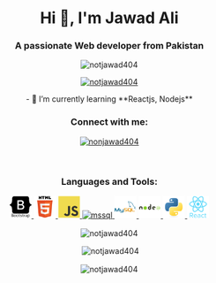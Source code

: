 <h1 align="center">Hi 👋, I'm Jawad Ali</h1>
<h3 align="center">A passionate Web developer from Pakistan</h3>

<p align="center"> <img src="https://komarev.com/ghpvc/?username=notjawad404&label=Profile%20views&color=0e75b6&style=flat" alt="notjawad404" /> </p>

<p align="center"> <a href="https://github.com/ryo-ma/github-profile-trophy"><img src="https://github-profile-trophy.vercel.app/?username=notjawad404" alt="notjawad404" /></a> </p>

<p align="center">- 🌱 I’m currently learning **Reactjs, Nodejs**</p>

<h3 align="center">Connect with me:</h3>
<p align="center">
<a href="https://linkedin.com/in/notjawad404" target="blank">
    <img style="text-align: center" src="https://raw.githubusercontent.com/rahuldkjain/github-profile-readme-generator/master/src/images/icons/Social/linked-in-alt.svg" alt="nonjawad404" height="30" width="40" /></a>
</p>
<br>

<h3 align="center">Languages and Tools:</h3>
<p align="center"> <a href="https://getbootstrap.com" target="_blank" rel="noreferrer"> <img src="https://raw.githubusercontent.com/devicons/devicon/master/icons/bootstrap/bootstrap-plain-wordmark.svg" alt="bootstrap" width="40" height="40"/> </a> 
    <a href="https://www.w3.org/html/" target="_blank" rel="noreferrer"> <img src="https://raw.githubusercontent.com/devicons/devicon/master/icons/html5/html5-original-wordmark.svg" alt="html5" width="40" height="40"/> </a> <a href="https://developer.mozilla.org/en-US/docs/Web/JavaScript" target="_blank" rel="noreferrer"> <img src="https://raw.githubusercontent.com/devicons/devicon/master/icons/javascript/javascript-original.svg" alt="javascript" width="40" height="40"/> </a> <a href="https://www.microsoft.com/en-us/sql-server" target="_blank" rel="noreferrer"> <img src="https://www.svgrepo.com/show/303229/microsoft-sql-server-logo.svg" alt="mssql" width="40" height="40"/> </a> <a href="https://www.mysql.com/" target="_blank" rel="noreferrer"> <img src="https://raw.githubusercontent.com/devicons/devicon/master/icons/mysql/mysql-original-wordmark.svg" alt="mysql" width="40" height="40"/> </a> <a href="https://nodejs.org" target="_blank" rel="noreferrer"> <img src="https://raw.githubusercontent.com/devicons/devicon/master/icons/nodejs/nodejs-original-wordmark.svg" alt="nodejs" width="40" height="40"/> </a> <a href="https://www.python.org" target="_blank" rel="noreferrer"> <img src="https://raw.githubusercontent.com/devicons/devicon/master/icons/python/python-original.svg" alt="python" width="40" height="40"/> </a> <a href="https://reactjs.org/" target="_blank" rel="noreferrer"> <img src="https://raw.githubusercontent.com/devicons/devicon/master/icons/react/react-original-wordmark.svg" alt="react" width="40" height="40"/> </a> </p>

<p align="center"><img align="center" src="https://github-readme-stats.vercel.app/api/top-langs?username=notjawad404&show_icons=true&locale=en&layout=compact" alt="notjawad404" /></p>

<p align="center">&nbsp;<img align="center" src="https://github-readme-stats.vercel.app/api?username=notjawad404&show_icons=true&locale=en" alt="notjawad404" /></p>

<p align="center"><img align="center"  src="https://github-readme-streak-stats.herokuapp.com/?user=notjawad404&" alt="notjawad404" /></p>
